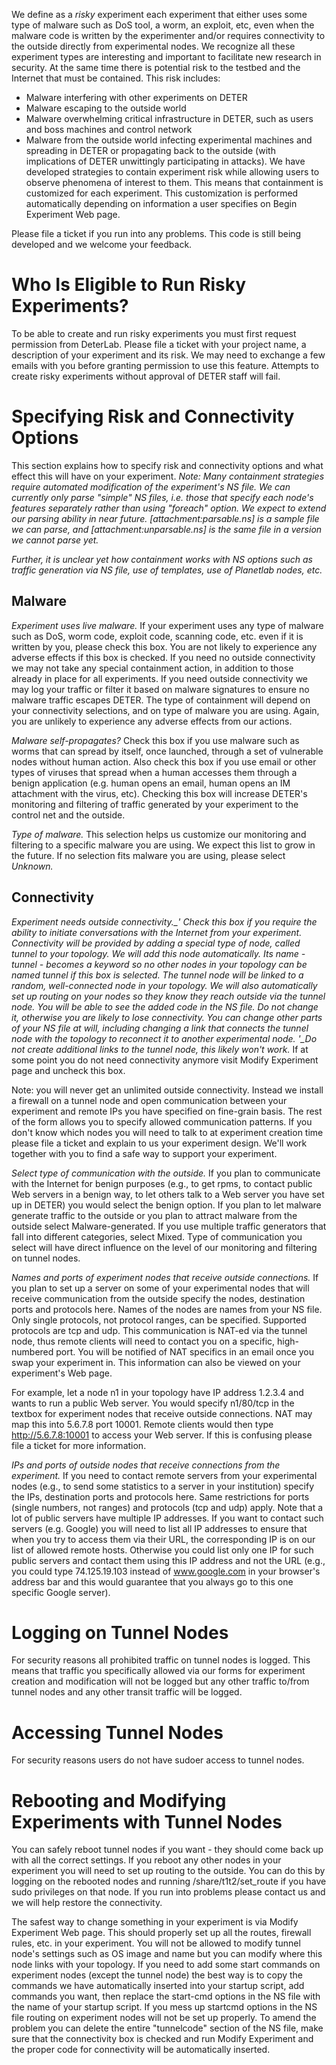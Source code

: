 We define as a *risky* experiment each experiment that either uses some type of malware such as DoS tool, a worm, an exploit, etc, even when the malware code is written by the experimenter and/or requires connectivity to the outside directly from experimental nodes. We recognize all these experiment types are interesting and important to facilitate new research in security. At the same time there is potential risk to the testbed and the Internet that must be contained. This risk includes:
* Malware interfering with other experiments on DETER
* Malware escaping to the outside world
* Malware overwhelming critical infrastructure in DETER, such as users and boss machines and control network
* Malware from the outside world infecting experimental machines and spreading in DETER or propagating back to the outside (with implications of DETER unwittingly participating in attacks).
We have developed strategies to contain experiment risk while allowing users to observe phenomena of interest to them. This means that containment is customized for each experiment. This customization is performed automatically depending on information a user specifies on Begin Experiment Web page.

Please file a ticket if you run into any problems. This code is still being developed and we welcome your feedback.

# Who Is Eligible to Run Risky Experiments?

To be able to create and run risky experiments you must first request permission from DeterLab. Please file a ticket with your project name, a description of your experiment and its risk. We may need to exchange a few emails with you before granting permission to use this feature. Attempts to create risky experiments without approval of DETER staff will fail.

# Specifying Risk and Connectivity Options

This section explains how to specify risk and connectivity options and what effect this will have on your experiment.
_Note: Many containment strategies require automated modification of the experiment's NS file. We can currently only parse "simple" NS files, i.e. those that specify each node's features separately rather than using "foreach" option. We expect to extend our parsing ability in near future. [attachment:parsable.ns] is a sample file we can parse, and [attachment:unparsable.ns] is the same file in a version we cannot parse yet._

_Further, it is unclear yet how containment works with NS options such as traffic generation via NS file, use of templates, use of Planetlab nodes, etc._

## Malware

*Experiment uses live malware.* If your experiment uses any type of malware such as DoS, worm code, exploit code, scanning code, etc. even if it is written by you, please check this box. You are not likely to experience any adverse effects if this box is checked. If you need no outside connectivity we may not take any special containment action, in addition to those already in place for all experiments. If you need outside connectivity we may log your traffic or filter it based on malware signatures to ensure no malware traffic escapes DETER. The type of containment will depend on your connectivity selections, and on type of malware you are using. Again, you are unlikely to experience any adverse effects from our actions.

*Malware self-propagates?* Check this box if you use malware such as worms that can spread by itself, once launched, through a set of vulnerable nodes without human action. Also check this box if you use email or other types of viruses that spread when a human accesses them through a benign application (e.g. human opens an email, human opens an IM attachment with the virus, etc). Checking this box will increase DETER's monitoring and filtering of traffic generated by your experiment to the control net and the outside.

*Type of malware.* This selection helps us customize our monitoring and filtering to a specific malware you are using. We expect this list to grow in the future. If no selection fits malware you are using, please select _Unknown._

## Connectivity

*Experiment needs outside connectivity._' Check this box if you require the ability to initiate conversations with the Internet from your experiment. Connectivity will be provided by adding a special type of node, called tunnel to your topology. We will add this node automatically. Its name - tunnel - becomes a keyword so no other nodes in your topology can be named tunnel if this box is selected. The tunnel node will be linked to a random, well-connected node in your topology. We will also automatically set up routing on your nodes so they know they reach outside via the tunnel node. You will be able to see the added code in the NS file. Do not change it, otherwise you are likely to lose connectivity. You can change other parts of your NS file at will, including changing a link that connects the tunnel node with the topology to reconnect it to another experimental node. '_Do not create additional links to the tunnel node, this likely won't work.* If at some point you do not need connectivity anymore visit Modify Experiment page and uncheck this box.

Note: you will never get an unlimited outside connectivity. Instead we install a firewall on a tunnel node and open communication between your experiment and remote IPs you have specified on fine-grain basis. The rest of the form allows you to specify allowed communication patterns. If you don't know which nodes you will need to talk to at experiment creation time please file a ticket and explain to us your experiment design. We'll work together with you to find a safe way to support your experiment.

*Select type of communication with the outside.* If you plan to communicate with the Internet for benign purposes (e.g., to get rpms, to contact public Web servers in a benign way, to let others talk to a Web server you have set up in DETER) you would select the benign option. If you plan to let malware generate traffic to the outside or you plan to attract malware from the outside select Malware-generated. If you use multiple traffic generators that fall into different categories, select Mixed. Type of communication you select will have direct influence on the level of our monitoring and filtering on tunnel nodes.

*Names and ports of experiment nodes that receive outside connections.* If you plan to set up a server on some of your experimental nodes that will receive communication from the outside specify the nodes, destination ports and protocols here. Names of the nodes are names from your NS file. Only single protocols, not protocol ranges, can be specified. Supported protocols are tcp and udp. This communication is NAT-ed via the tunnel node, thus remote clients will need to contact you on a specific, high-numbered port. You will be notified of NAT specifics in an email once you swap your experiment in. This information can also be viewed on your experiment's Web page.

For example, let a node n1 in your topology have IP address 1.2.3.4 and wants to run a public Web server. You would specify n1/80/tcp in the textbox for experiment nodes that receive outside connections. NAT may map this into 5.6.7.8 port 10001. Remote clients would then type http://5.6.7.8:10001 to access your Web server. If this is confusing please file a ticket  for more information.

*IPs and ports of outside nodes that receive connections from the experiment.* If you need to contact remote servers from your experimental nodes (e.g., to send some statistics to a server in your institution) specify the IPs, destination ports and protocols here. Same restrictions for ports (single numbers, not ranges) and protocols (tcp and udp) apply. Note that a lot of public servers have multiple IP addresses. If you want to contact such servers (e.g. Google) you will need to list all IP addresses to ensure that when you try to access them via their URL, the corresponding IP is on our list of allowed remote hosts. Otherwise you could list only one IP for such public servers and contact them using this IP address and not the URL (e.g., you could type 74.125.19.103 instead of www.google.com in your browser's address bar and this would guarantee that you always go to this one specific Google server).

# Logging on Tunnel Nodes

For security reasons all prohibited traffic on tunnel nodes is logged. This means that traffic you specifically allowed via our forms for experiment creation and modification will not be logged but any other traffic to/from tunnel nodes and any other transit traffic will be logged.

# Accessing Tunnel Nodes

For security reasons users do not have sudoer access to tunnel nodes.

# Rebooting and Modifying Experiments with Tunnel Nodes

You can safely reboot tunnel nodes if you want - they should come back up with all the correct settings. If you reboot any other nodes in your experiment you will need to set up routing to the outside. You can do this by logging on the rebooted nodes and running /share/t1t2/set_route if you have sudo privileges on that node. If you run into problems please contact us and we will help restore the connectivity.

The safest way to change something in your experiment is via Modify Experiment Web page. This should properly set up all the routes, firewall rules, etc. in your experiment. You will not be allowed to modify tunnel node's settings such as OS image and name but you can modify where this node links with your topology. If you need to add some start commands on experiment nodes (except the tunnel node) the best way is to copy the commands we have automatically inserted into your startup script, add commands you want, then replace the start-cmd options in the NS file with the name of your startup script. If you mess up startcmd options in the NS file routing on experiment nodes will not be set up properly. To amend the problem you can delete the entire "tunnelcode" section of the NS file, make sure that the connectivity box is checked and run Modify Experiment and the proper code for connectivity will be automatically inserted.

